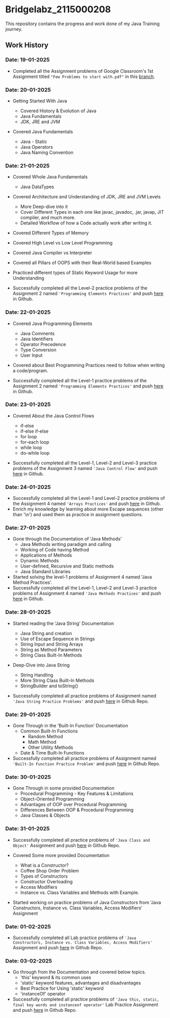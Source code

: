 
# Bridgelabz_2115000208

This repository contains the progress and work done of my Java Training journey.

## Work History

### Date: 19-01-2025
- Completed all the Assignment problems of Google Classroom's 1st 
Assignment titled `"Few Problems to start with.pdf"` in this
[branch](https://github.com/Aryan-tripathi-2004/Bridgelabz_2115000688/tree/feature/19-01-2025).

### Date: 20-01-2025
- Getting Started With Java
	- Covered History & Evolution of Java
	- Java Fundamentals
	- JDK, JRE and JVM

- Covered Java Fundamentals
	- Java - Static
	- Java Operators
	- Java Naming Convention

### Date: 21-01-2025
- Covered Whole Java Fundamentals
	- Java DataTypes

- Covered Architecture and Understanding of JDK, JRE and JVM Levels
	- More Deep-dive into it
	- Cover Different Types in each one like javac, javadoc, .jar, javap, JIT compiler, and much more.
	- Detailed Workflow of how a Code actually work after writing it. 

- Covered Different Types of Memory

- Covered High Level vs Low Level Programming

- Covered Java Compiler vs Interpreter

- Covered all Pillars of OOPS with their Real-World based Examples

- Practiced different types of Static Keyword Usage for more Understanding
  
- Successfully completed all the Level-2 practice problems of the Assignment 2 named `'Programming Elements Practices'` and push [here](https://github.com/Aryan-tripathi-2004/Bridgelabz_2115000688/tree/feature/21-01-2025) in Github.

### Date: 22-01-2025
- Covered Java Programming Elements
	- Java Comments
	- Java Identifiers
	- Operator Precedence
	- Type Conversion
	- User Input

- Covered about Best Programming Practices need to follow when writing a code/program.

- Successfully completed all the Level-1 practice problems of the Assignment 2 named `'Programming Elements Practices'` and push [here](https://github.com/Aryan-tripathi-2004/Bridgelabz_2115000688/tree/feature/22-01-2025) in Github.

### Date: 23-01-2025
- Covered About the Java Control Flows
	- if-else
	- if-else if-else
	- for loop
	- for-each loop
	- while loop
	- do-while loop

- Successfully completed all the Level-1, Level-2 and Level-3 practice problems of the Assignment 3 named `'Java Control Flow'` and push [here](https://github.com/Aryan-tripathi-2004/Bridgelabz_2115000688/tree/feature/23-01-2025) in Github.

### Date: 24-01-2025
- Successfully completed all the Level-1 and Level-2 practice problems of the Assignment 4 named `'Arrays Practices'` and push [here](https://github.com/Aryan-tripathi-2004/Bridgelabz_2115000688/tree/feature/24-01-2025) in Github.
- Enrich my knowledge by learning about more Escape sequences (other than '\n') and used them as practice in assignment questions.

### Date: 27-01-2025
- Gone through the Documentation of 'Java Methods'
	- Java Methods writing paradigm and calling
	- Working of Code having Method
	- Applications of Methods
	- Dynamic Methods
	- User-defined, Recursive and Static methods
	- Java Standard Libraries
- Started solving the level-1 problems of Assignment 4 named 'Java Method Practices'.
- Successfully completed all the Level-1, Level-2 and Level-3 practice problems of Assignment 4 named `'Java Methods Practices'` and push [here](https://github.com/Aryan-tripathi-2004/Bridgelabz_2115000688/tree/feature/27-01-2025) in Github.
  
### Date: 28-01-2025

- Started reading the 'Java String' Documentation
	- Java String and creation
	- Use of Escape Sequence in Strings
	- String Input and String Arrays
	- String as Method Parameters
	- String Class Built-In Methods
- Deep-Dive into Java String
	- String Handling
	- More String Class Built-In Methods
	- StringBuilder and toString()
   
- Successfully completed all practice problems of Assignment named `'Java String Practice Problems'` and push [here](https://github.com/Aryan-tripathi-2004/Bridgelabz_2115000688/tree/feature/28-01-2025) in Github Repo.

### Date: 29-01-2025
- Gone Through in the 'Built-In Function' Documentation
	- Common Built-In Functions
		- Random Method
		- Math Method
		- Other Utility Methods
	- Date & Time Built-In Functions
- Successfully completed all practice problems of Assignment named `'Built-In Function Practice Problem'` and push [here](https://github.com/Aryan-tripathi-2004/Bridgelabz_2115000688/tree/feature/29-01-2025) in Github Repo.

### Date: 30-01-2025
- Gone Through in some provided Documentation	
	- Procedural Programming - Key Features & Limitations
	- Object-Oriented Programming
	- Advantages of OOP over Procedural Programming
	- Differences Between OOP & Procedural Programming
	- Java Classes & Objects

### Date: 31-01-2025
- Successfully completed all practice problems of `'Java Class and Object'` Assignment and push [here](https://github.com/Aryan-tripathi-2004/Bridgelabz_2115000688/tree/feature/31-01-2025) in Github Repo.

- Covered Some more provided Documentation
	- What is a Constructor?
	- Coffee Shop Order Problem
	- Types of Constructors
	- Constructor Overloading
	- Access Modifiers
	- Instance vs. Class Variables and Methods with Example.

- Started working on practice problems of Java Constructors from 'Java Constructors, Instance vs. Class Variables, Access Modifiers' Assignment

### Date: 01-02-2025
- Successfully completed all Lab practice problems of `'Java Constructors, Instance vs. Class Variables, Access Modifiers'` Assignment and push [here](https://github.com/Aryan-tripathi-2004/Bridgelabz_2115000688/tree/feature/01-02-2025) in Github Repo. 

### Date: 03-02-2025
- Go through from the Documentation and covered below topics.
	- 'this' keyword & its common uses
	- 'static' keyword features, advantages and disadvantages
	- Best Practice for Using 'static' keyword
	- 'instanceOf' operator
- Successfully completed all practice problems of `'Java this, static, final key words and instanceof operator'` Lab Practice Assignment and push [here](https://github.com/Aryan-tripathi-2004/Bridgelabz_2115000688/tree/feature/03-02-2025) in Github Repo.


